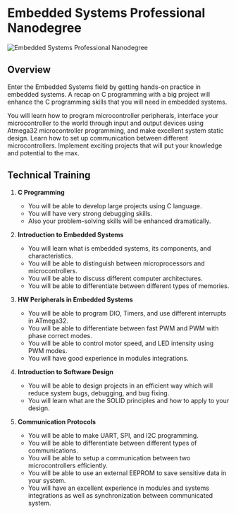 # Embedded Systems Professional Nanodegree

![Embedded Systems Professional Nanodegree](https://github.com/AbdelrhmanWalaa/Udacity-Embedded_Systems/assets/44446382/314c1e62-6ce0-4d06-ba76-288b1d40da53)

## Overview

Enter the Embedded Systems field by getting hands-on practice in embedded systems. A recap on C programming with a big project will enhance the C programming skills that you will need in embedded systems. 

You will learn how to program microcontroller peripherals, interface your microcontroller to the world through input and output devices using Atmega32 microcontroller programming, and make excellent system static design. Learn how to set up communication between different microcontrollers. Implement exciting projects that will put your knowledge and potential to the max.

## Technical Training

1. **C Programming**

    - You will be able to develop large projects using C language.
    - You will have very strong debugging skills.
    - Also your problem-solving skills will be enhanced dramatically.

2. **Introduction to Embedded Systems**

    - You will learn what is embedded systems, its components, and characteristics.
    - You will be able to distinguish between microprocessors and microcontrollers.
    - You will be able to discuss different computer architectures.
    - You will be able to differentiate between different types of memories.

3. **HW Peripherals in Embedded Systems**

    - You will be able to program DIO, Timers, and use different interrupts in ATmega32.
    - You will be able to differentiate between fast PWM and PWM with phase correct modes.
    - You will be able to control motor speed, and LED intensity using PWM modes.
    - You will have good experience in modules integrations.

4. **Introduction to Software Design**

    - You will be able to design projects in an efficient way which will reduce system bugs, debugging, and bug fixing.
    - You will learn what are the SOLID principles and how to apply to your design.

5. **Communication Protocols**

    - You will be able to make UART, SPI, and I2C programming.
    - You will be able to differentiate between different types of communications.
    - You will be able to setup a communication between two microcontrollers efficiently.
    - You will be able to use an external EEPROM to save sensitive data in your system.
    - You will have an excellent experience in modules and systems integrations as well as synchronization between communicated system.
